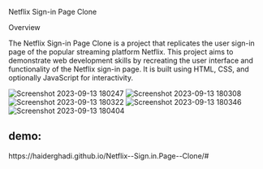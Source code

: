 Netflix Sign-in Page Clone

Overview

The Netflix Sign-in Page Clone is a project that replicates the user sign-in page 
of the popular streaming platform Netflix. This project aims to demonstrate web development
skills by recreating the user interface and functionality of the Netflix sign-in page.
It is built using HTML, CSS, and optionally JavaScript for interactivity.

![Screenshot 2023-09-13 180247](https://github.com/Haiderghadi/Netflix.-Sign-in-Page.-Clone/assets/130603999/bef589f0-9612-44fc-88d7-e99b838e6993)
![Screenshot 2023-09-13 180308](https://github.com/Haiderghadi/Netflix.-Sign-in-Page.-Clone/assets/130603999/0bace719-efac-483a-92cd-08b37001af6f)
![Screenshot 2023-09-13 180322](https://github.com/Haiderghadi/Netflix.-Sign-in-Page.-Clone/assets/130603999/da53163d-90c3-4940-a9cf-51d6e5f7c29f)
![Screenshot 2023-09-13 180346](https://github.com/Haiderghadi/Netflix.-Sign-in-Page.-Clone/assets/130603999/60bbf6d7-81c5-4e64-9ec9-2aefb3bd669f)
![Screenshot 2023-09-13 180404](https://github.com/Haiderghadi/Netflix.-Sign-in-Page.-Clone/assets/130603999/2b702e63-7046-4a4b-940a-83bb6676bb87)

<h2>demo: </h2>
<p>https://haiderghadi.github.io/Netflix--Sign.in.Page--Clone/#</p>
